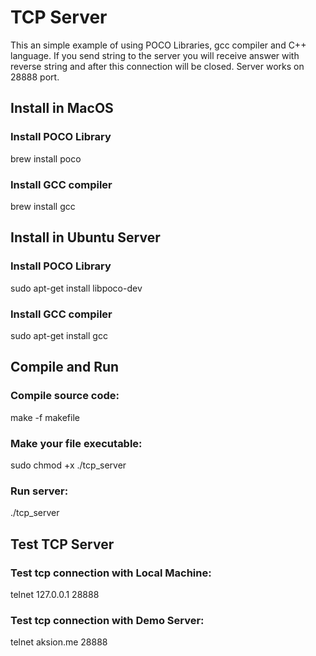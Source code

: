 # TCP Server
This an simple example of using POCO Libraries, gcc compiler and C++ language.
If you send string to the server you will receive answer with reverse string and after this connection will be closed.
Server works on 28888 port.

## Install in MacOS
### Install POCO Library
brew install poco

### Install GCC compiler
brew install gcc

## Install in Ubuntu Server
### Install POCO Library
sudo apt-get install libpoco-dev

### Install GCC compiler
sudo apt-get install gcc

## Compile and Run
### Compile source code:
make -f makefile

### Make your file executable:
sudo chmod +x ./tcp_server

### Run server:
./tcp_server

## Test TCP Server
### Test tcp connection with Local Machine:
telnet 127.0.0.1 28888

### Test tcp connection with Demo Server:
telnet aksion.me 28888
